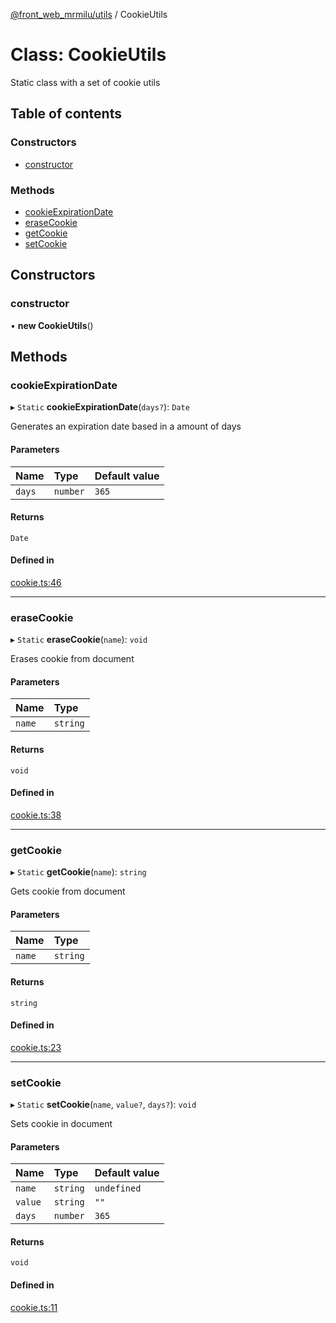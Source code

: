 [@front_web_mrmilu/utils](../Utils.md) / CookieUtils

# Class: CookieUtils

Static class with a set of cookie utils

## Table of contents

### Constructors

- [constructor](CookieUtils.md#constructor)

### Methods

- [cookieExpirationDate](CookieUtils.md#cookieexpirationdate)
- [eraseCookie](CookieUtils.md#erasecookie)
- [getCookie](CookieUtils.md#getcookie)
- [setCookie](CookieUtils.md#setcookie)

## Constructors

### constructor

• **new CookieUtils**()

## Methods

### cookieExpirationDate

▸ `Static` **cookieExpirationDate**(`days?`): `Date`

Generates an expiration date based in a amount of days

#### Parameters

| Name   | Type     | Default value |
| :----- | :------- | :------------ |
| `days` | `number` | `365`         |

#### Returns

`Date`

#### Defined in

[cookie.ts:46](https://github.com/mrmilu/front_web_mrmilu/blob/84d55b2/packages/utils/src/cookie.ts#L46)

---

### eraseCookie

▸ `Static` **eraseCookie**(`name`): `void`

Erases cookie from document

#### Parameters

| Name   | Type     |
| :----- | :------- |
| `name` | `string` |

#### Returns

`void`

#### Defined in

[cookie.ts:38](https://github.com/mrmilu/front_web_mrmilu/blob/84d55b2/packages/utils/src/cookie.ts#L38)

---

### getCookie

▸ `Static` **getCookie**(`name`): `string`

Gets cookie from document

#### Parameters

| Name   | Type     |
| :----- | :------- |
| `name` | `string` |

#### Returns

`string`

#### Defined in

[cookie.ts:23](https://github.com/mrmilu/front_web_mrmilu/blob/84d55b2/packages/utils/src/cookie.ts#L23)

---

### setCookie

▸ `Static` **setCookie**(`name`, `value?`, `days?`): `void`

Sets cookie in document

#### Parameters

| Name    | Type     | Default value |
| :------ | :------- | :------------ |
| `name`  | `string` | `undefined`   |
| `value` | `string` | `""`          |
| `days`  | `number` | `365`         |

#### Returns

`void`

#### Defined in

[cookie.ts:11](https://github.com/mrmilu/front_web_mrmilu/blob/84d55b2/packages/utils/src/cookie.ts#L11)
